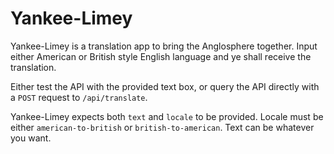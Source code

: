 # Yankee-Limey

Yankee-Limey is a translation app to bring the Anglosphere together. Input either American or British style English language and ye shall receive the translation.

Either test the API with the provided text box, or query the API directly with a `POST` request to `/api/translate`.

Yankee-Limey expects both `text` and `locale` to be provided. Locale must be either `american-to-british` or `british-to-american`. Text can be whatever you want.